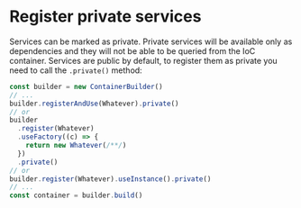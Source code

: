 # Register private services

Services can be marked as private. Private services will be available only as dependencies and they will not be able to be queried from the IoC container. Services are public by default, to register them as private you need to call the `.private()` method:

```ts
const builder = new ContainerBuilder()
// ...
builder.registerAndUse(Whatever).private()
// or
builder
  .register(Whatever)
  .useFactory((c) => {
    return new Whatever(/**/)
  })
  .private()
// or
builder.register(Whatever).useInstance().private()
// ...
const container = builder.build()
```
